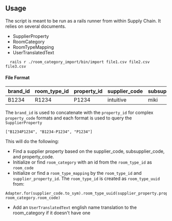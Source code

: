 ## Usage
The script is meant to be run as a rails runner from within
Supply Chain. It relies on several documents.

* SupplierProperty
* RoomCategory
* RoomTypeMapping
* UserTranslatedText

```
  rails r ./room_category_import/bin/import file1.csv file2.csv file3.csv
```

#### File Format

 brand_id | room_type_id | property_id | supplier_code | subsupplier_code
 ---      | ---          | ---         | ---           | ---
 B1234    | R1234        | P1234       | intuitive     | miki

The `brand_id` is used to concatenate with the `property_id` for complex
`property_code` formats and each format is used to query the `SupplierProperty`

```
["B1234P1234", "B1234-P1234", "P1234"]
```

This will do the following:

* Find a supplier property based on the supplier_code, subsupplier_code, and
  property_code.
* Initialize or find `room_category` with an id from the `room_type_id` as
  `room_code`
* Initialize or find a `room_type_mapping` by the `room_type_id` and
  `supplier_property_id`. The `room_type_id` is created as `room_type_uuid` from:

```
Adapter.for(supplier_code.to_sym).room_type_uuid(supplier_property.property_code, room_category.room_code)
```

* Add an `UserTranslatedText` english name translation to the room_category if
  it doesn't have one
